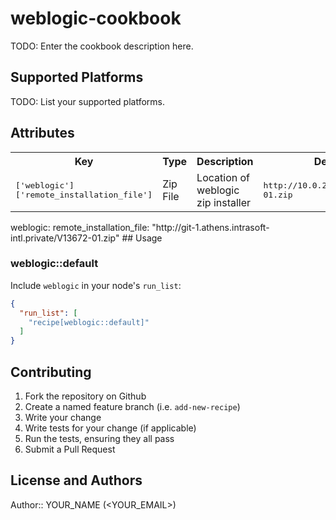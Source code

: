 # weblogic-cookbook

TODO: Enter the cookbook description here.

## Supported Platforms

TODO: List your supported platforms.

## Attributes

<table>
  <tr>
    <th>Key</th>
    <th>Type</th>
    <th>Description</th>
    <th>Default</th>
  </tr>
  <tr>
    <td><tt>['weblogic']['remote_installation_file']</tt></td>
    <td>Zip File</td>
    <td>Location of weblogic zip installer</td>
    <td><tt>http://10.0.2.2:8000/V13672-01.zip</tt></td>
  </tr>
</table>
      weblogic:
        remote_installation_file: "http://git-1.athens.intrasoft-intl.private/V13672-01.zip"
## Usage

### weblogic::default

Include `weblogic` in your node's `run_list`:

```json
{
  "run_list": [
    "recipe[weblogic::default]"
  ]
}
```

## Contributing

1. Fork the repository on Github
2. Create a named feature branch (i.e. `add-new-recipe`)
3. Write your change
4. Write tests for your change (if applicable)
5. Run the tests, ensuring they all pass
6. Submit a Pull Request

## License and Authors

Author:: YOUR_NAME (<YOUR_EMAIL>)
